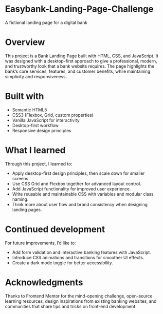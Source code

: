 # Easybank-Landing-Page-Challenge
A fictional landing page for a digital bank

# Overview
This project is a Bank Landing Page built with HTML, CSS, and JavaScript. It was designed with a desktop-first approach to give a professional, modern, and trustworthy look that a bank website requires. The page highlights the bank’s core services, features, and customer benefits, while maintaining simplicity and responsiveness.

# Built with
- Semantic HTML5
- CSS3 (Flexbox, Grid, custom properties)
- Vanilla JavaScript for interactivity
- Desktop-first workflow
- Responsive design principles

# What I learned
Through this project, I learned to:
- Apply desktop-first design principles, then scale down for smaller screens.
- Use CSS Grid and Flexbox together for advanced layout control.
- Add JavaScript functionality for improved user experience.
- Write reusable and maintainable CSS with variables and modular class naming.
- Think more about user flow and brand consistency when designing landing pages.

# Continued development
For future improvements, I’d like to:
- Add form validation and interactive banking features with JavaScript.
- Introduce CSS animations and transitions for smoother UI effects.
- Create a dark mode toggle for better accessibility.


# Acknowledgments

Thanks to Frontend Mentor for the mind-opening challenge, open-source learning resources, design inspirations from existing banking websites, and communities that share tips and tricks on front-end development.
